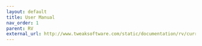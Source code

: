 ```yaml
---
layout: default
title: User Manual
nav_order: 1
parent: RV
external_url: http://www.tweaksoftware.com/static/documentation/rv/current/html/rv_manual.html
---
```


